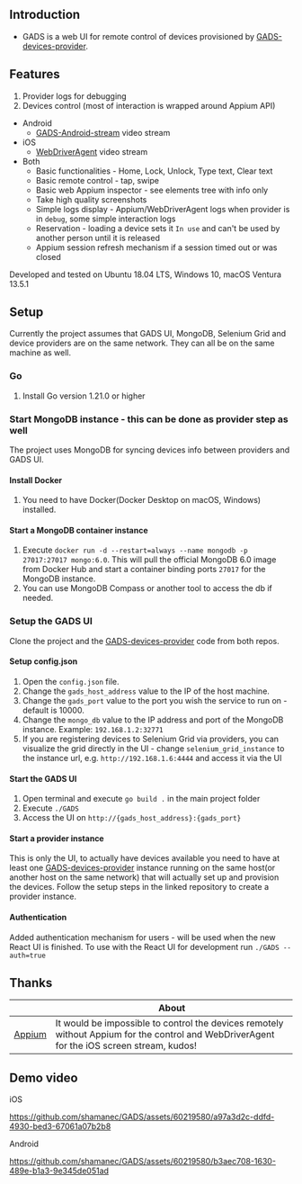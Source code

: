 ## Introduction

* GADS is a web UI for remote control of devices provisioned by [GADS-devices-provider](https://github.com/shamanec/GADS-devices-provider).  

## Features
1. Provider logs for debugging  
2. Devices control (most of interaction is wrapped around Appium API)
  * Android
    - [GADS-Android-stream](https://github.com/shamanec/GADS-Android-stream) video stream  
  * iOS
    - [WebDriverAgent](https://github.com/appium/WebDriverAgent) video stream   
  * Both
    - Basic functionalities - Home, Lock, Unlock, Type text, Clear text  
    - Basic remote control - tap, swipe  
    - Basic web Appium inspector - see elements tree with info only
    - Take high quality screenshots
    - Simple logs display - Appium/WebDriverAgent logs when provider is in `debug`, some simple interaction logs
    - Reservation - loading a device sets it `In use` and can't be used by another person until it is released
    - Appium session refresh mechanism if a session timed out or was closed

Developed and tested on Ubuntu 18.04 LTS, Windows 10, macOS Ventura 13.5.1  

## Setup
Currently the project assumes that GADS UI, MongoDB, Selenium Grid and device providers are on the same network. They can all be on the same machine as well.  

### Go
1. Install Go version 1.21.0 or higher

### Start MongoDB instance - this can be done as provider step as well
The project uses MongoDB for syncing devices info between providers and GADS UI.  

#### Install Docker 
1. You need to have Docker(Docker Desktop on macOS, Windows) installed.  

#### Start a MongoDB container instance
1. Execute `docker run -d --restart=always --name mongodb -p 27017:27017 mongo:6.0`. This will pull the official MongoDB 6.0 image from Docker Hub and start a container binding ports `27017` for the MongoDB instance.  
2. You can use MongoDB Compass or another tool to access the db if needed.

### Setup the GADS UI
Clone the project and the [GADS-devices-provider](https://github.com/shamanec/GADS-devices-provider) code from both repos.

#### Setup config.json
1. Open the `config.json` file.  
2. Change the `gads_host_address` value to the IP of the host machine.  
3. Change the `gads_port` value to the port you wish the service to run on - default is 10000.  
4. Change the `mongo_db` value to the IP address and port of the MongoDB instance. Example: `192.168.1.2:32771` 
5. If you are registering devices to Selenium Grid via providers, you can visualize the grid directly in the UI - change `selenium_grid_instance` to the instance url, e.g. `http://192.168.1.6:4444` and access it via the UI

#### Start the GADS UI
1. Open terminal and execute `go build .` in the main project folder  
2. Execute `./GADS`  
3. Access the UI on `http://{gads_host_address}:{gads_port}`

#### Start a provider instance
This is only the UI, to actually have devices available you need to have at least one [GADS-devices-provider](https://github.com/shamanec/GADS-devices-provider) instance running on the same host(or another host on the same network) that will actually set up and provision the devices. Follow the setup steps in the linked repository to create a provider instance.

#### Authentication
Added authentication mechanism for users - will be used when the new React UI is finished. To use with the React UI for development run `./GADS --auth=true`  

## Thanks

| |About|
|---|---| 
|[Appium](https://github.com/appium)|It would be impossible to control the devices remotely without Appium for the control and WebDriverAgent for the iOS screen stream, kudos!|  

## Demo video  
iOS

https://github.com/shamanec/GADS/assets/60219580/a97a3d2c-ddfd-4930-bed3-67061a07b2b8

Android  

https://github.com/shamanec/GADS/assets/60219580/b3aec708-1630-489e-b1a3-9e345de051ad


